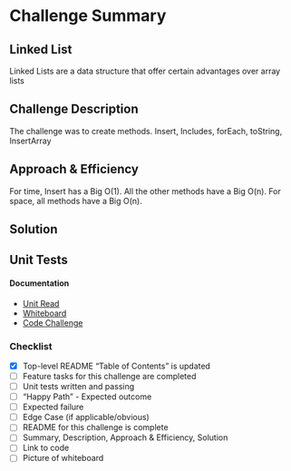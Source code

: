 # Challenge Summary
## Linked List
Linked Lists are a data structure that offer certain advantages over array lists

## Challenge Description
The challenge was to create methods. Insert, Includes, forEach, toString, InsertArray

## Approach & Efficiency
For time, Insert has a Big O(1). All the other methods have a Big O(n). For space, all methods have a Big O(n).

## Solution
<!-- Embedded whiteboard image -->

## Unit Tests
<!-- Utilize the Single-responsibility principle: any methods you write should be clean, reusable, abstract component parts to the whole challenge. You will be given feedback and marked down if you attempt to define a large, complex algorithm in one function definition.

For each method that you define, write test assertions for the following conditions at minimum:

“Happy Path” - Expected outcome
Expected failure
Edge Case (if applicable/obvious)
Unit tests must be passing before you submit your final solution code. -->

#### Documentation
* [Unit Read](https://codefellows.github.io/common_curriculum/data_structures_and_algorithms/Testing_Workflow)
* [Whiteboard](https://codefellows.github.io/common_curriculum/data_structures_and_algorithms/Whiteboard_Workflow.html)
* [Code Challenge](https://codefellows.github.io/common_curriculum/data_structures_and_algorithms/Testing_Workflow)

### Checklist

 - [x] Top-level README “Table of Contents” is updated
 - [ ] Feature tasks for this challenge are completed
 - [ ] Unit tests written and passing
 - [ ] “Happy Path” - Expected outcome
 - [ ] Expected failure
 - [ ] Edge Case (if applicable/obvious)
 - [ ] README for this challenge is complete
 - [ ] Summary, Description, Approach & Efficiency, Solution
 - [ ] Link to code
 - [ ] Picture of whiteboard